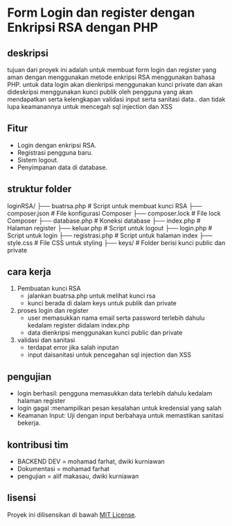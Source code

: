 # Form Login dan register dengan Enkripsi RSA dengan PHP
## deskripsi
tujuan dari proyek ini adalah untuk membuat form login dan register yang aman dengan menggunakan metode enkripsi RSA menggunakan bahasa PHP. 
untuk data login akan dienkripsi menggunakan kunci private dan akan dideskripsi menggunakan kunci publik oleh pengguna yang akan mendapatkan 
serta kelengkapan validasi input serta sanitasi data.. dan tidak lupa keamanannya untuk mencegah sql injection dan XSS

## Fitur 
- Login dengan enkripsi RSA.
- Registrasi pengguna baru.
- Sistem logout.
- Penyimpanan data di database.

## struktur folder
loginRSA/ 
├── buatrsa.php # Script untuk membuat kunci RSA 
├── composer.json # File konfigurasi Composer
├── composer.lock # File lock Composer
├── database.php # Koneksi database
├── index.php # Halaman register
├── keluar.php # Script untuk logout
├── login.php # Script untuk login
├── registrasi.php # Script untuk halaman index
├── style.css # File CSS untuk styling
├── keys/ # Folder berisi kunci public dan private 

## cara kerja
1. Pembuatan kunci RSA
   - jalankan buatrsa.php untuk melihat kunci rsa
   - kunci berada di dalam keys untuk publik dan private
2. proses login dan register
   - user memasukkan nama email serta password terlebih dahulu kedalam register didalam index.php
   - data dienkripsi menggunakan kunci public dan private
3. validasi dan sanitasi
   - terdapat error jika salah inputan
   - input daisanitasi untuk pencegahan sql injection dan XSS

## pengujian
- login berhasil: pengguna memasukkan data terlebih dahulu kedalam halaman register
- login gagal :menampilkan pesan kesalahan untuk kredensial yang salah
- Keamanan Input: Uji dengan input berbahaya untuk memastikan sanitasi bekerja.

## kontribusi tim
- BACKEND DEV = mohamad farhat, dwiki kurniawan
- Dokumentasi = mohamad farhat
- pengujian = alif makasau, dwiki kurniawan

## lisensi
Proyek ini dilisensikan di bawah [MIT License](./LICENSE).
   
